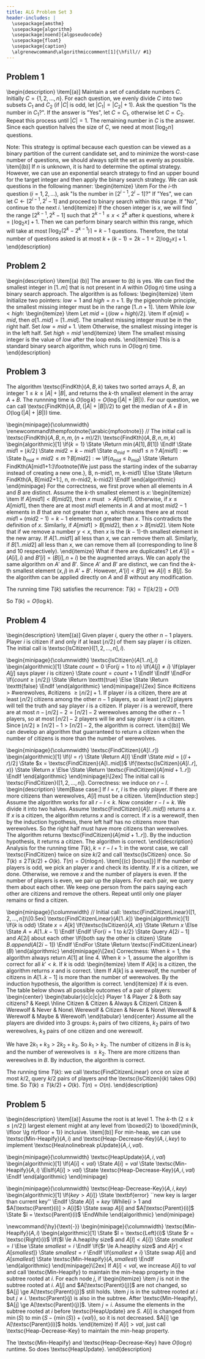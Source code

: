 ```yaml
---
title: ALG Problem Set 3
header-includes: |
  \usepackage{amsthm}
  \usepackage{algorithm}
  \usepackage[noend]{algpseudocode}
  \usepackage{float}
  \usepackage{caption}
  \algrenewcommand\algorithmiccomment[1]{\hfill// #1}
---
```

## Problem 1
\begin{description}
\item[(a)] Maintain a set of candidate numbers $C$. Initially $C=\{1,2,\ldots,n\}$. For each question, we evenly divide $C$ into two subsets $C_1$ and $C_2$ (if $|C|$ is odd, let $|C_1|=|C_2|+1$). Ask the question "Is the number in $C_1$?". If the answer is "Yes", let $C=C_1$, otherwise let $C=C_2$. Repeat this process until $|C|=1$. The remaining number in $C$ is the answer. Since each question halves the size of $C$, we need at most $\lceil \log_2 n \rceil$ questions.

Note: This strategy is optimal because each question can be viewed as a binary partition of the current candidate set, and to minimize the worst-case number of questions, we should always split the set as evenly as possible.
\item[(b)] If $n$ is unknown, it is hard to determine the optimal strategy. However, we can use an exponential search strategy to find an upper bound for the target integer and then apply the binary search strategy. We can ask questions in the following manner:
\begin{itemize}
\item For the $i$-th question ($i=1,2,\ldots$), ask "Is the number in $[2^{i-1}, 2^i-1]$?" If "Yes", we can let $C \gets [2^{i-1}, 2^i-1]$ and proceed to binary search within this range. If "No", continue to the next $i$.
\end{itemize}
If the chosen integer is $x$, we will find the range $[2^{k-1}, 2^k-1]$ such that $2^{k-1} \leq x < 2^k$ after $k$ questions, where $k = \lfloor \log_2 x \rfloor+1$. Then we can perform binary search within this range, which will take at most $\lceil \log_2 (2^k - 2^{k-1}) \rceil = k - 1$ questions. Therefore, the total number of questions asked is at most $k + (k - 1) = 2k - 1 = 2\lfloor \log_2 x \rfloor + 1$.
\end{description}
## Problem 2
\begin{description}
\item[(a) (b)] The answer to (b) is yes. We can find the smallest integer in $[1..m]$ that is not present in $A$ within $O(\log n)$ time using a binary search approach. The algorithm is as follows:
\begin{itemize}
\item Initialize two pointers: $low = 1$ and $high = n+1$. By the pigeonhole principle, the smallest missing integer must be in the range $[1..n+1]$.
\item While $low < high$:
\begin{itemize}
\item Let $mid = \lfloor (low + high) / 2 \rfloor$.
\item If $a[mid] = mid$, then $a[1..mid] = [1..mid]$. The smallest missing integer must be in the right half. Set $low = mid + 1$.
\item Otherwise, the smallest missing integer is in the left half. Set $high = mid$
\end{itemize}
\item The smallest missing integer is the value of $low$ after the loop ends.
\end{itemize}
This is a standard binary search algorithm, which runs in $O(\log n)$ time.
\end{description}
## Problem 3
The algorithm \textsc{FindKth}$(A, B, k)$ takes two sorted arrays $A$, $B$, an integer $1\le k\le |A|+|B|$, and returns the $k$-th smallest element in the array $A + B$. The runnning time is $O(\log k)=O(\log(|A|+|B|))$. For our question, we can call \textsc{FindKth}$(A, B, (|A|+|B|)/2)$ to get the median of $A+B$ in $O(\log(|A|+|B|))$ time.

\begin{minipage}{\columnwidth}
\renewcommand\thempfootnote{\arabic{mpfootnote}}
// The initial call is \textsc{FindKth}$(A, B, n, m, (n+m)/2)$\\
\textsc{FindKth}$(A, B, n, m, k)$
\begin{algorithmic}[1]
\If{$k=1$}
    \State \Return $\min(A[1], B[1])$
\EndIf
\State $mid1 = \lfloor k/2 \rfloor$
\State $mid2 = k - mid1$
\State $a_{mid} = mid1 \le n\ \text{?}\,A[mid1] : \infty$
\State $b_{mid} = mid2 \le m\ \text{?}\,B[mid2] : \infty$
\If{$a_{mid} \le b_{mid}$}
  \State \Return FindKth(A[mid1+1:]\footnote{We just pass the starting index of the subarray instead of creating a new one.}, B, n-mid1, m, k-mid1)
\Else
  \State \Return FindKth(A, B[mid2+1:], n, m-mid2, k-mid2)
\EndIf
\end{algorithmic}
\end{minipage}
For the correctness, we first prove when all elements in $A$ and $B$ are distinct.
Assume the $k$-th smallest element is $x$:
\begin{itemize}
\item If $A[mid1] < B[mid2]$, then $x$ must $> A[mid1]$. Otherwise, if $x \le A[mid1]$, then there are at most $mid1$ elements in $A$ and at most $mid2-1$ elements in $B$ that are not greater than $x$, which means there are at most $mid1+(mid2-1) = k-1$ elements not greater than $x$. This contradicts the definition of $x$. Similarly, if $A[mid1] > B[mid2]$, then $x > B[mid2]$.
\item Note that if we remove a number $y < x$, then $x$ is the $(k-1)$-th smallest element in the new array. If $A[1..mid1]$ all less than $x$, we can remove them all. Similarly, if $B[1..mid2]$ all less than $x$, we can remove them all (corresponding to line 8 and 10 respectively).
\end{itemize}
What if there are duplicates? Let $A'[i]=(A[i], i)$ and $B'[i]=(B[i], n + i)$ be the augmented arrays. We can apply the same algorithm on $A'$ and $B'$. Since $A'$ and $B'$ are distinct, we can find the $k$-th smallest element $(x, j)$ in $A'+B'$. However, $A'[i] < B'[j]\iff A[i]\le B[j]$. So the algorithm can be applied directly on $A$ and $B$ without any modification.

The running time $T(k)$ satisfies the recurrence:
$T(k) = T(\lceil k/2\rceil) + O(1)$

So $T(k)=O(\log k)$.

## Problem 4
\begin{description}
\item[(a)] Given player $i$, query the other $n-1$ players. Player $i$ is citizen if and only if at least $\lfloor n/2 \rfloor$ of them say player $i$ is citizen. The initial call is \textsc{IsCitizen}$([1, 2,\ldots,n], i)$.

\begin{minipage}{\columnwidth}
\textsc{IsCitizen}$(A[1..n], i)$
\begin{algorithmic}[1]
\State $count = 0$
\For{$j = 1$ to $n$}
  \If{$A[j] \ne i$}
    \If{player $A[j]$ says player $i$ is citizen}
      \State $count = count + 1$
    \EndIf
  \EndIf
\EndFor
\If{$count \ge \lfloor n/2 \rfloor$}
  \State \Return \texttt{true}
\Else
  \State \Return \texttt{false}
\EndIf
\end{algorithmic}
\end{minipage}\\[2ex]
Since \#citizens > \#werewolves, \#citizens $\ge \lfloor n/2 \rfloor+1$.
If player $i$ is a citizen, there are at least $\lfloor n/2 \rfloor$ citizens among the other $n-1$ players, so at least $\lfloor n/2 \rfloor$ players will tell the truth and say player $i$ is a citizen. If player $i$ is a werewolf, there are at most $n-\lfloor n/2 \rfloor-2=\lceil n/2 \rceil - 2$ werewolves among the other $n-1$ players, so at most $\lceil n/2 \rceil - 2$ players will lie and say player $i$ is a citizen. Since $\lfloor n/2 \rfloor \ge \lceil n/2 \rceil - 1 > \lceil n/2 \rceil - 2$, the algorithm is correct.
\item[(b)] We can develop an algorithm that guarranteed to return a citizen when the number of citizens is more than the number of werewolves.

\begin{minipage}{\columnwidth}
\textsc{FindCitizen}$(A[l..r])$
\begin{algorithmic}[1]
\If{$l=r$}
  \State \Return $A[l]$
\EndIf
\State $mid = \lfloor (l + r) / 2 \rfloor$
\State $x = \textsc{FindCitizen}(A[l..mid])$
\If{\textsc{IsCitizen}$(A[l..r], x)$}
  \State \Return $x$
\Else
  \State \Return \textsc{FindCitizen}$(A[mid+1..r])$
\EndIf
\end{algorithmic}
\end{minipage}\\[2ex]
The initial call is \textsc{FindCitizen}$([1,2,\ldots,n])$. Correctness: we induce on $r-l$.
\begin{description}
\item[Base case:] If $l=r$, $l$ is the only player. If there are more citizens than werewolves, $A[l]$ must be a citizen.
\item[Induction step:] Assume the algorithm works for all $r-l < k$. Now consider $r-l=k$. We divide it into two halves. Assume \textsc{FindCitizen}$(A[l..mid])$ returns a $x$. If $x$ is a citizen, the algorithm returns $x$ and is correct. If $x$ is a werewolf, then by the induction hypothesis, there left half has no citizens more than werewolves. So the right half must have more citizens than werewolves. The algorithm returns \textsc{FindCitizen}$(A[mid+1..r])$. By the induction hypothesis, it returns a citizen. The algorithm is correct.
\end{description}
Analysis for the running time $T(k), k=r-l+1$: in the worst case, we call \textsc{FindCitizen} twice on size $k/2$ and call \textsc{IsCitizen} once. So $T(k) \le 2T(k/2) + O(k)$. $T(n) = O(n \log n)$.
\item[{(c) [bonus]}] If the number of players is odd, we pick an player $x$ and check its identity. If $x$ is a citizen, we done. Otherwise, we remove $x$ and the number of players is even. If the number of players is even, we pair up the players. For each pair, we query them about each other. We keep one person from the pairs saying each other are citizens and remove the others. Repeat until only one player remains or find a citizen.

\begin{minipage}{\columnwidth}
// Initial call: \textsc{FindCitizenLinear}$([1, 2, \ldots, n])$\\[0.5ex]
\textsc{FindCitizenLinear}$(A[1..k])$
\begin{algorithmic}[1]
\If{$k$ is odd}
  \State $x = A[k]$
  \If{\textsc{IsCitizen}$(A, x)$}
    \State \Return $x$
  \Else
    \State $A=A[1..k-1]$
  \EndIf
\EndIf
\For{$i=1$ to $k/2$}
  \State Query $A[2i-1]$ and $A[2i]$ about each other
  \If{both say the other is citizen}
    \State $B.append(A[2i-1])$
  \EndIf
\EndFor
\State \Return \textsc{FindCitizenLinear}$(B)$
\end{algorithmic}
\end{minipage}\\[2ex]
Correctness: When $k=1$, the algorithm always return $A[1]$ at line 4.
When $k>1$, assume the algorithm is correct for all $k'<k$. If $k$ is odd:
\begin{itemize}
\item If $A[k]$ is a citizen, the algorithm returns $x$ and is correct.
\item If $A[k]$ is a werewolf, the number of citizens in $A[1..k-1]$ is more than the number of werewolves. By the induction hypothesis, the algorithm is correct.
\end{itemize}
If $k$ is even.
The table below shows all possible outcomes of a pair of players:
\begin{center}
\begin{tabular}{c|c|c|c}
Player 1 & Player 2 & Both say citizens? & Keep\\
\hline
Citizen & Citizen & Always & Citizen\\
Citizen & Werewolf & Never & None\\
Werewolf & Citizen & Never & None\\
Werewolf & Werewolf & Maybe & Werewolf\\
\end{tabular}
\end{center}
Assume all the players are divided into 3 groups: $k_1$ pairs of two citizens, $k_2$ pairs of two werewolves, $k_3$ pairs of one citizen and one werewolf.

We have $2k_1 + k_3 > 2k_2 + k_3$. So $k_1 > k_2$. The number of citizens in $B$ is $k_1$ and the number of werewolves is $\le k_2$. There are more citizens than werewolves in $B$. By induction, the algorithm is correct.

The running time $T(k)$: we call \textsc{FindCitizenLinear} once on size at most $k/2$, query $k/2$ pairs of players and the \textsc{IsCitizen}$(k)$ takes O(k) time. So $T(k) \le T(k/2) + O(k)$. $T(n) = O(n)$.
\end{description}

## Problem 5
\begin{description}
\item[(a)] Assume the root is at level 1. The $k$-th ($2\le k\le \lfloor n/2\rfloor$) largest element might at any level from \boxed{2} to \boxed{\min\{k, \lfloor \lg n\rfloor + 1\}} inclusive.
\item[(b)] For min-heap, we can use \textsc{Min-Heapify}$(A, i)$ and \textsc{Heap-Decrease-Key}$(A, i, key)$ to implement \textsc{Hea\nolinebreak pUpdate}$(A, i, val)$.

\begin{minipage}{\columnwidth}
\textsc{HeapUpdate}$(A, i, val)$
\begin{algorithmic}[1]
\If{$A[i] < val$}
  \State $A[i] = val$
  \State \textsc{Min-Heapify}$(A, i)$
\ElsIf{$A[i] > val$}
  \State \textsc{Heap-Decrease-Key}$(A, i, val)$
\EndIf
\end{algorithmic}
\end{minipage}

\begin{minipage}{\columnwidth}
\textsc{Heap-Decrease-Key}$(A, i, key)$
\begin{algorithmic}[1]
\If{$key > A[i]$}
  \State \textbf{error} ``new key is larger than current key''
\EndIf
\State $A[i] = key$
\While{$i > 1$ and $A[\textsc{Parent}(i)] > A[i]$}
  \State swap $A[i]$ and $A[\textsc{Parent}(i)]$
  \State $i = \textsc{Parent}(i)$
\EndWhile
\end{algorithmic}
\end{minipage}

\newcommand{\hy}{\text{-}}
\begin{minipage}{\columnwidth}
\textsc{Min-Heapify}$(A, i)$
\begin{algorithmic}[1]
\State $l = \textsc{Left}(i)$
\State $r = \textsc{Right}(i)$
\If{$l \le A.heap\hy size$ and $A[l] < A[i]$}
  \State $smallest = l$
\Else
  \State $smallest = i$
\EndIf
\If{$r \le A.heap\hy size$ and $A[r] < A[smallest]$}
  \State $smallest = r$
\EndIf
\If{$smallest \ne i$}
  \State swap $A[i]$ and $A[smallest]$
  \State \textsc{Min-Heapify}$(A, smallest)$
\EndIf
\end{algorithmic}
\end{minipage}\\[2ex]
If $A[i] < val$, we increase $A[i]$ to $val$ and call \textsc{Min-Heapify} to maintain the min-heap property in the subtree rooted at $i$. For each node $j$, if
\begin{itemize}
\item $j$ is not in the subtree rooted at $i$. $A[j]$ and $A[\textsc{Parent}(j)]$ are not changed, so $A[j] \ge A[\textsc{Parent}(j)]$ still holds.
\item $j$ is in the subtree rooted at $i$ but $j\neq i$. \textsc{Parent}$(j)$ is also in the subtree. After \textsc{Min-Heapify}, $A[j] \ge A[\textsc{Parent}(j)]$.
\item $j=i$. Assume the elements in the subtree rooted at $i$ before \textsc{HeapUpdate} are $S$.
$A[i]$ is changed from $\min(S)$ to $\min\{S-\{ \min(S) \} + \{ val \}\}$, so it is not decreased.
$A[i] \ge A[\textsc{Parent}(i)]$ holds.
\end{itemize}
If $A[i] > val$, just call \textsc{Heap-Decrease-Key} to maintain the min-heap property.

The \textsc{Min-Heapify} and \textsc{Heap-Decrease-Key} have $O(\log n)$ runtime.
So does \textsc{HeapUpdate}.
\end{description}